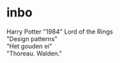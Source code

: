 # inbo

Harry Potter
"1984"
Lord of the Rings  
"Design patterns"  
"Het gouden ei"  
"Thoreau. Walden."

